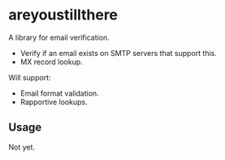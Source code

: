 # areyoustillthere

A library for email verification.

* Verify if an email exists on SMTP servers that support this.
* MX record lookup.

Will support:

* Email format validation.
* Rapportive lookups.

## Usage

Not yet.
